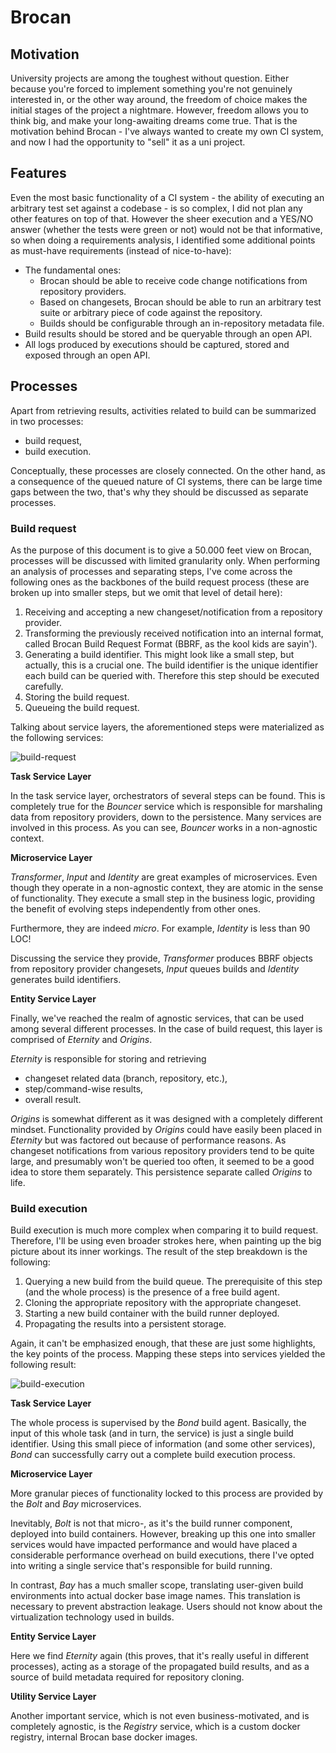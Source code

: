 # Brocan

## Motivation

University projects are among the toughest without question. Either because you're forced to implement something you're not genuinely interested in, or the other way around, the freedom of choice makes the initial stages of the project a nightmare. However, freedom allows you to think big, and make your long-awaiting dreams come true. That is the motivation behind Brocan - I've always wanted to create my own CI system, and now I had the opportunity to "sell" it as a uni project.

## Features

Even the most basic functionality of a CI system - the ability of executing an arbitrary test set against a codebase - is so complex, I did not plan any other features on top of that. However the sheer execution and a YES/NO answer (whether the tests were green or not) would not be that informative, so when doing a requirements analysis, I identified some additional points as must-have requirements (instead of nice-to-have):

  * The fundamental ones:
    * Brocan should be able to receive code change notifications from repository providers.
    * Based on changesets, Brocan should be able to run an arbitrary test suite or arbitrary piece of code against the repository.
    * Builds should be configurable through an in-repository metadata file.
  * Build results should be stored and be queryable through an open API.
  * All logs produced by executions should be captured, stored and exposed through an open API.


## Processes

Apart from retrieving results, activities related to build can be summarized in two processes:

  * build request,
  * build execution.

Conceptually, these processes are closely connected. On the other hand, as a consequence of the queued nature of CI systems, there can be large time gaps between the two, that's why they should be discussed as separate processes.

### Build request

As the purpose of this document is to give a 50.000 feet view on Brocan, processes will be discussed with limited granularity only. When performing an analysis of processes and separating steps, I've come across the following ones as the backbones of the build request process (these are broken up into smaller steps, but we omit that level of detail here):

  1. Receiving and accepting a new changeset/notification from a repository provider.
  1. Transforming the previously received notification into an internal format, called Brocan Build Request Format (BBRF, as the kool kids are sayin').
  1. Generating a build identifier. This might look like a small step, but actually, this is a crucial one. The build identifier is the unique identifier each build can be queried with. Therefore this step should be executed carefully.
  1. Storing the build request.
  1. Queueing the build request.

Talking about service layers, the aforementioned steps were materialized as the following services:

![build-request](https://cdn.rawgit.com/battila7/brocan/43d4c28b/docs/diagrams/build-request-process/build-request-process.png)

**Task Service Layer**

In the task service layer, orchestrators of several steps can be found. This is completely true for the *Bouncer* service which is responsible for marshaling data from repository providers, down to the persistence. Many services are involved in this process. As you can see, *Bouncer* works in a non-agnostic context.

**Microservice Layer**

*Transformer*, *Input* and *Identity* are great examples of microservices. Even though they operate in a non-agnostic context, they are atomic in the sense of functionality. They execute a small step in the business logic, providing the benefit of evolving steps independently from other ones.

Furthermore, they are indeed *micro*. For example, *Identity* is less than 90 LOC!

Discussing the service they provide, *Transformer* produces BBRF objects from repository provider changesets, *Input* queues builds and *Identity* generates build identifiers.

**Entity Service Layer**

Finally, we've reached the realm of agnostic services, that can be used among several different processes. In the case of build request, this layer is comprised of *Eternity* and *Origins*.

*Eternity* is responsible for storing and retrieving

  * changeset related data (branch, repository, etc.),
  * step/command-wise results,
  * overall result.

*Origins* is somewhat different as it was designed with a completely different mindset. Functionality provided by *Origins* could have easily been placed in *Eternity* but was factored out because of performance reasons. As changeset notifications from various repository providers tend to be quite large, and presumably won't be queried too often, it seemed to be a good idea to store them separately. This persistence separate called *Origins* to life.

### Build execution

Build execution is much more complex when comparing it to build request. Therefore, I'll be using even broader strokes here, when painting up the big picture about its inner workings. The result of the step breakdown is the following:

  1. Querying a new build from the build queue. The prerequisite of this step (and the whole process) is the presence of a free build agent.
  1. Cloning the appropriate repository with the appropriate changeset.
  1. Starting a new build container with the build runner deployed.
  1. Propagating the results into a persistent storage.

Again, it can't be emphasized enough, that these are just some highlights, the key points of the process. Mapping these steps into services yielded the following result:

![build-execution](https://cdn.rawgit.com/battila7/brocan/43d4c28b/docs/diagrams/build-execution-process/build-execution-process.png)

**Task Service Layer**

The whole process is supervised by the *Bond* build agent. Basically, the input of this whole task (and in turn, the service) is just a single build identifier. Using this small piece of information (and some other services), *Bond* can successfully carry out a complete build execution process.

**Microservice Layer**

More granular pieces of functionality locked to this process are provided by the *Bolt* and *Bay* microservices.

Inevitably, *Bolt* is not that micro-, as it's the build runner component, deployed into build containers. However, breaking up this one into smaller services would have impacted performance and would have placed a considerable performance overhead on build executions, there I've opted into writing a single service that's responsible for build running.

In contrast, *Bay* has a much smaller scope, translating user-given build environments into actual docker base image names. This translation is necessary to prevent abstraction leakage. Users should not know about the virtualization technology used in builds.

**Entity Service Layer**

Here we find *Eternity* again (this proves, that it's really useful in different processes), acting as a storage of the propagated build results, and as a source of build metadata required for repository cloning.

**Utility Service Layer**

Another important service, which is not even business-motivated, and is completely agnostic, is the *Registry* service, which is a custom docker registry, internal Brocan base docker images.
